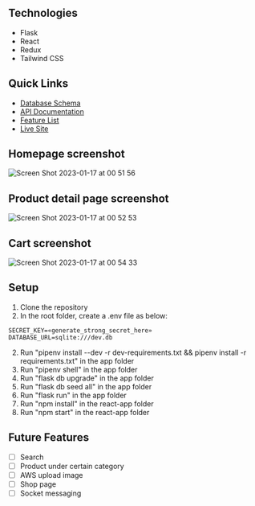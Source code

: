 ## Technologies
- Flask
- React
- Redux
- Tailwind CSS

## Quick Links
- [Database Schema](https://github.com/karenhuang925/Atsi/wiki/Schema)
- [API Documentation](https://github.com/karenhuang925/Atsi/wiki/API-docs)
- [Feature List](https://github.com/karenhuang925/Atsi/wiki/Feature-List)
- [Live Site](https://atsi.onrender.com/)

## Homepage screenshot
![Screen Shot 2023-01-17 at 00 51 56](https://user-images.githubusercontent.com/92420431/212852252-ae26b8ab-e61a-4bc7-a7cb-29e7a4d3addf.png)

## Product detail page screenshot
![Screen Shot 2023-01-17 at 00 52 53](https://user-images.githubusercontent.com/92420431/212852457-3a4620c8-8d48-4abe-ad19-c2c763baa214.png)

## Cart screenshot
![Screen Shot 2023-01-17 at 00 54 33](https://user-images.githubusercontent.com/92420431/212852789-c0259052-a9aa-4ecf-936d-6f4d60cf8b10.png)

## Setup

1. Clone the repository
2. In the root folder, create a .env file as below:

```
SECRET_KEY=«generate_strong_secret_here»
DATABASE_URL=sqlite:///dev.db
```

2. Run "pipenv install --dev -r dev-requirements.txt && pipenv install -r requirements.txt" in the app folder
3. Run "pipenv shell" in the app folder
4. Run "flask db upgrade" in the app folder
5. Run "flask db seed all" in the app folder
6. Run "flask run" in the app folder
7. Run "npm install" in the react-app folder
8. Run "npm start" in the react-app folder

## Future Features

- [ ] Search
- [ ] Product under certain category 
- [ ] AWS upload image
- [ ] Shop page
- [ ] Socket messaging 
